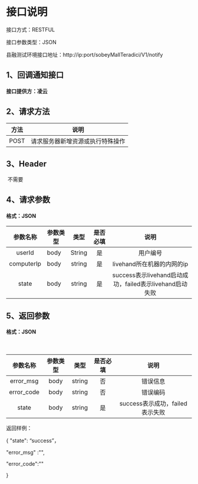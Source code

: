 # 接口说明

接口方式：RESTFUL

接口参数类型：JSON

县融测试环境接口地址：http://ip:port/sobeyMallTeradici/V1/notify

## 1、回调通知接口

####                        接口提供方：凌云

## 2、请求方法

| 方法 | 说明                             |
| ---- | -------------------------------- |
| POST | 请求服务器新增资源或执行特殊操作 |

## 3、Header

​     不需要



## 4、请求参数

####   格式：JSON

|  参数名称  | 参数类型 |  类型  | 是否必填 |                          说明                           |
| :--------: | -------- | :----: | :------: | :-----------------------------------------------------: |
|   userId   | body     | String |    是    |                        用户编号                         |
| computerIp | body     | string |    是    |               livehand所在机器的内网的ip                |
|   state    | body     | string |    是    | success表示livehand启动成功，failed表示livehand启动失败 |





## 5、返回参数

####     格式：JSON

​     

|  参数名称  | 参数类型 | 类型   | 是否必填 |              说明               |
| :--------: | :------: | ------ | :------: | :-----------------------------: |
| error_msg  |   body   | string |    否    |            错误信息             |
| error_code |   body   | string |    否    |            错误编码             |
|   state    |   body   | string |    是    | success表示成功，failed表示失败 |

返回样例：

{
  "state": “success”，

   "error_msg" :"",

   "error_code":""

 }